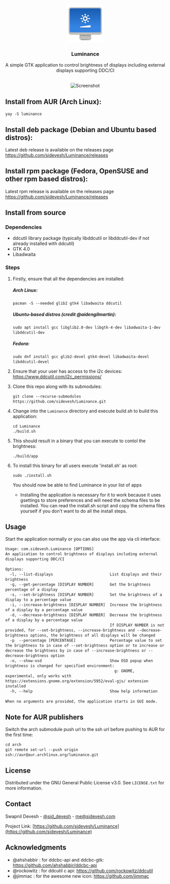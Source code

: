 <a name="readme-top"></a>

<br />
<div align="center">
  <a href="https://github.com/sidevesh/Luminance">
    <img src="icons/hicolor/scalable/apps/com.sidevesh.Luminance.svg" alt="Logo" width="120" height="120">
  </a>

<h3 align="center">Luminance</h3>

  <p align="center">
    A simple GTK application to control brightness of displays including external displays supporting DDC/CI
    <br />
    <br />
  </p>
</div>

<div align="center">
  <img src="screenshots/screenshot-faded.png" alt="Screenshot">
</div>

## Install from AUR (Arch Linux):
  
  ```
  yay -S luminance
  ```

## Install deb package (Debian and Ubuntu based distros):
Latest deb release is available on the releases page https://github.com/sidevesh/Luminance/releases

## Install rpm package (Fedora, OpenSUSE and other rpm based distros):
Latest rpm release is available on the releases page https://github.com/sidevesh/Luminance/releases

## Install from source

### Dependencies
- ddcutil library package (typically libddcutil or libddcutil-dev if not already installed with ddcutil)
- GTK 4.0
- Libadwaita

### Steps
1. Firstly, ensure that all the dependencies are installed:

    ##### Arch Linux:
    ```
    pacman -S --needed glib2 gtk4 libadwaita ddcutil
    ```
    
    ##### Ubuntu-based distros (credit @aidengilmartin):
    ```
    sudo apt install gcc libglib2.0-dev libgtk-4-dev libadwaita-1-dev libddcutil-dev
    ```
    ##### Fedora:
    ```
    sudo dnf install gcc glib2-devel gtk4-devel libadwaita-devel libddcutil-devel
    ```

2. Ensure that your user has access to the i2c devices:
https://www.ddcutil.com/i2c_permissions/

3. Clone this repo along with its submodules:
    ```
    git clone --recurse-submodules https://github.com/sidevesh/Luminance.git
    ```

4. Change into the `Luminance` directory and execute build.sh to build this application:
    ```
    cd Luminance
    ./build.sh
    ```

5. This should result in a binary that you can execute to contol the brightness:
    ```
    ./build/app
    ```

6. To install this binary for all users execute 'install.sh' as root:
    ```
    sudo ./install.sh
    ```

    You should now be able to find Luminance in your list of apps
    * Installing the application is necessary for it to work because it uses gsettings to store preferences and will need the schema files to be installed.
      You can read the install.sh script and copy the schema files yourself if you don't want to do all the install steps.


## Usage

Start the application normally or you can also use the app via cli interface:
```
Usage: com.sidevesh.Luminance [OPTIONS]
An application to control brightness of displays including external displays supporting DDC/CI

Options:
  -l, --list-displays                         List displays and their brightness
  -g, --get-percentage [DISPLAY NUMBER]       Get the brightness percentage of a display
  -s, --set-brightness [DISPLAY NUMBER]       Set the brightness of a display to a percentage value
  -i, --increase-brightness [DISPLAY NUMBER]  Increase the brightness of a display by a percentage value
  -d, --decrease-brightness [DISPLAY NUMBER]  Decrease the brightness of a display by a percentage value
                                              If DISPLAY NUMBER is not provided, for --set-brightness, --increase-brightness and --decrease-brightness options, the brightness of all displays will be changed
  -p  --percentage [PERCENTAGE]               Percentage value to set the brightness to in case of --set-brightness option or to increase or decrease the brightness by in case of --increase-brightness or --decrease-brightness option
  -o, --show-osd                              Show OSD popup when brightness is changed for specified environment:
                                                g: GNOME, experimental, only works with https://extensions.gnome.org/extension/5952/eval-gjs/ extension installed
  -h, --help                                  Show help information

When no arguments are provided, the application starts in GUI mode.
```

## Note for AUR publishers

Switch the arch submodule push url to the ssh url before pushing to AUR for the first time:
```
cd arch
git remote set-url --push origin ssh://aur@aur.archlinux.org/luminance.git
```


## License

Distributed under the GNU General Public License v3.0. See `LICENSE.txt` for more information.



## Contact

Swapnil Devesh - [@sid_devesh](https://twitter.com/sid_devesh) - me@sidevesh.com

Project Link: [https://github.com/sidevesh/Luminance](https://github.com/sidevesh/Luminance)



## Acknowledgments

- @ahshabbir : for ddcbc-api and ddcbc-gtk: https://github.com/ahshabbir/ddcbc-api
- @rockowitz : for ddcutil c api: https://github.com/rockowitz/ddcutil
- @jimmac : for the awesome new icon: https://github.com/jimmac
